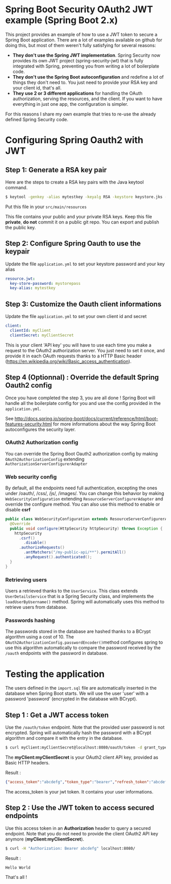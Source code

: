 # Spring Boot Security OAuth2 JWT example (Spring Boot 2.x)

This project provides an example of how to use a JWT token to secure a Spring Boot application.
There are a lot of examples available on github for doing this, but most of them weren't fully satisfying for several reasons:

 - **They don't use the Spring JWT implementation**. Spring Security now provides its own JWT project (spring-security-jwt) that is fully integrated with Spring, preventing you from writing a lot of boilerplate code.
 - **They don't use the Spring Boot autoconfiguration** and redefine a lot of things they don't need to. You just need to provide your RSA key and your client id, that's all.
 - **They use 2 or 3 different applications** for handling the OAuth authorization, serving the resources, and the client. If you want to have everything in just one app, the configuration is simpler.

For this reasons I share my own example that tries to re-use the already defined Spring Security code.

# Configuring Spring Oauth2 with JWT
## Step 1: Generate a RSA key pair

Here are the steps to create a RSA key pairs with the Java keytool command.

```sh
$ keytool -genkey -alias mytestkey -keyalg RSA -keystore keystore.jks -storepass mystorepass -dname "CN=Web Server,OU=Unit,O=Organization,L=City,S=State,C=US"
```

Put this file in your `src/main/resources`

This file contains your public and your private RSA keys. Keep this file **private**, **do not** commit it on a public git repo. You can export and publish the public key.

## Step 2: Configure Spring Oauth to use the keypair
Update the file `application.yml` to set your keystore password and your key alias

```yml
resource.jwt:
  key-store-password: mystorepass
  key-alias: mytestkey
```

## Step 3: Customize the Oauth client informations

Update the file `application.yml` to set your own client id and secret

```yml
client:
  clientId: myClient
  clientSecret: myClientSecret
```
This is your client 'API key' you will have to use each time you make a request to the OAuth2 authorization server.
You just need to set it once, and provide it in each OAuth requests thanks to a HTTP Basic header (https://en.wikipedia.org/wiki/Basic_access_authentication).

## Step 4 (Optionnal) : Override the default Spring Oauth2 config

Once you have completed the step 3, you are all done ! Spring Boot will handle all the boilerplate config for you and use the config provided in the `application.yml`.

See http://docs.spring.io/spring-boot/docs/current/reference/html/boot-features-security.html for more informations about the way Spring Boot autoconfigures the security layer.

### OAuth2 Authorization config

You can override the Spring Boot Oauth2 authorization config by making `OAuth2AuthorizationConfig` extending `AuthorizationServerConfigurerAdapter`

### Web security config

By default, all the endpoints need full authentication, excepting the ones under /oauth/, /css/, /js/, /images/. You can change this behavior by making `WebSecurityConfiguration` extending `ResourceServerConfigurerAdapter` and override the configure method. You can also use this method to enable or disable **csrf**

```java
public class WebSecurityConfiguration extends ResourceServerConfigurerAdapter {
  @Override
  public void configure(HttpSecurity httpSecurity) throws Exception {
    httpSecurity
      .csrf()
        .disable()
      .authorizeRequests()
        .antMatchers("/my-public-api/**").permitAll()
        .anyRequest().authenticated();
  }
}
```

### Retrieving users

Users a retrieved thanks to the `UserService`. This class extends `UserDetailsService` that is a Spring Security class, and implements the `loadUserByUsername()` method. Spring will automatically uses this method to retrieve users from database.

### Passwords hashing

The passwords stored in the database are hashed thanks to a BCrypt algorithm using a cost of 10. The `OAuth2AuthorizationConfig.passwordEncoder()`method configures spring to use this algorithm automatically to compare the password received by the `/oauth` endpoints with the password in database.

# Testing the application

The users defined in the `import.sql` file are automatically inserted in the database when Spring Boot starts. We will use the user 'user' with a password 'password' (encrypted in the database with BCrypt).

## Step 1 : Get a JWT access token

Use the `/oauth/token` endpoint. Note that the provided user password is not encrypted. Spring will automatically hash the password with a BCrypt algorithm and compare it with the entry in the database.
```sh
$ curl myClient:myClientSecret@localhost:8080/oauth/token -d grant_type=password -d username=user -d password=password
```

The **myClient:myClientSecret** is your OAuth2 client API key, provided as Basic HTTP headers.

Result :
```json
{"access_token":"abcdefg","token_type":"bearer","refresh_token":"abcdefg","expires_in":43199,"scope":"openid","jti":"88821280-ac82-4066-af0c-e7a602f1bce6"}                                                                                          
```

The access_token is your jwt token. It contains your user informations.

## Step 2 : Use the JWT token to access secured endpoints

Use this access token in an **Authorization** header to query a secured endpoint. Note that you do not need to provide the client OAuth2 API key anymore (**myClient:myClientSecret**).
```sh
$ curl -H "Authorization: Bearer abcdefg" localhost:8080/
```

Result :
```
Hello World
```

That's all !
